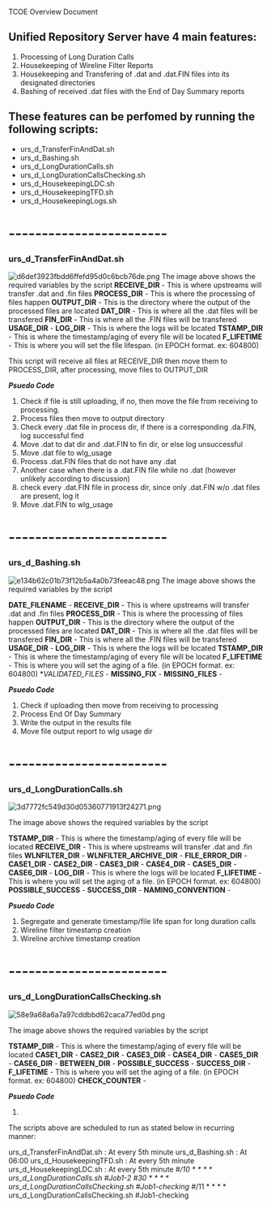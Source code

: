 TCOE Overview Document


## Unified Repository Server have 4 main features:

1. Processing of Long Duration Calls
2. Housekeeping of Wireline Filter Reports
3. Housekeeping and Transfering of .dat and .dat.FIN files into its designated directories
4. Bashing of received .dat files with the End of Day Summary reports

## These features can be perfomed by running the following scripts:
- urs_d_TransferFinAndDat.sh
- urs_d_Bashing.sh
- urs_d_LongDurationCalls.sh
- urs_d_LongDurationCallsChecking.sh
- urs_d_HousekeepingLDC.sh
- urs_d_HousekeepingTFD.sh
- urs_d_HousekeepingLogs.sh

# ------------------------
### urs_d_TransferFinAndDat.sh


![d6def3923fbdd6ffefd95d0c6bcb76de.png](:/0df45d2be2e5490782581b61d603c1cc)
The image above shows the required variables by the script
**RECEIVE_DIR** - This is where upstreams will transfer .dat and .fin files
**PROCESS_DIR** - This is where the processing of files happen 
**OUTPUT_DIR** - This is the directory where the output of the processed files are located
**DAT_DIR** - This is where all the .dat files will be transfered
**FIN_DIR** - This is where all the .FIN files will be transfered
**USAGE_DIR** -
**LOG_DIR** - This is where the logs will be located
**TSTAMP_DIR** - This is where the timestamp/aging of every file will be located 
**F_LIFETIME** - This is where you will set the file lifespan. (in EPOCH format. ex: 604800)

This script will receive all files at RECEIVE_DIR then move them to PROCESS_DIR, after processing, move files to OUTPUT_DIR

***Psuedo Code***

1. Check if file is still uploading, if no, then move the file from receiving to processing.
2. Process files then move to output directory
3. Check every .dat file in process dir, if there is a corresponding .da.FIN, log successful find
4. Move .dat to dat dir and .dat.FIN to fin dir, or else log unsuccessful
5. Move .dat file to wlg_usage
6. Process .dat.FIN files that do not have any .dat
7. Another case when there is a .dat.FIN file while no .dat (however unlikely according to discussion)
8. check every .dat.FIN file in process dir, since only .dat.FIN w/o .dat files are present, log it
9. Move .dat.FIN to wlg_usage


# ------------------------
### urs_d_Bashing.sh



![e134b62c01b73f12b5a4a0b73feeac48.png](:/25f03e5200c44abc8634174c7f83471c)
The image above shows the required variables by the script

**DATE_FILENAME** - 
**RECEIVE_DIR** - This is where upstreams will transfer .dat and .fin files
**PROCESS_DIR** - This is where the processing of files happen 
**OUTPUT_DIR** - This is the directory where the output of the processed files are located
**DAT_DIR** - This is where all the .dat files will be transfered
**FIN_DIR** - This is where all the .FIN files will be transfered
**USAGE_DIR** -
**LOG_DIR** - This is where the logs will be located
**TSTAMP_DIR** - This is where the timestamp/aging of every file will be located 
**F_LIFETIME** - This is where you will set the aging of a file. (in EPOCH format. ex: 604800)
**VALIDATED_FILES* - 
**MISSING_FIX** - 
**MISSING_FILES** - 

***Psuedo Code***

1. Check if uploading then move from receiving to processing
2. Process End Of Day Summary
3. Write the output in the results file
4. Move file output report to wlg usage dir


# ------------------------
### urs_d_LongDurationCalls.sh


![3d7772fc549d30d05360771913f24271.png](:/e83d04cdc9724f30be5513284c63e678)

The image above shows the required variables by the script

**TSTAMP_DIR** - This is where the timestamp/aging of every file will be located 
**RECEIVE_DIR** - This is where upstreams will transfer .dat and .fin files
**WLNFILTER_DIR** - 
**WLNFILTER_ARCHIVE_DIR** - 
**FILE_ERROR_DIR** - 
**CASE1_DIR** -
**CASE2_DIR** -
**CASE3_DIR** - 
**CASE4_DIR** - 
**CASE5_DIR** - 
**CASE6_DIR** - 
**LOG_DIR** - This is where the logs will be located
**F_LIFETIME** - This is where you will set the aging of a file. (in EPOCH format. ex: 604800)
**POSSIBLE_SUCCESS** - 
**SUCCESS_DIR** - 
**NAMING_CONVENTION** - 
 

***Psuedo Code***

1. Segregate and generate timestamp/file life span for long duration calls
2. Wireline filter timestamp creation
3. Wireline archive timestamp creation


# ------------------------
### urs_d_LongDurationCallsChecking.sh
![58e9a68a6a7a97cddbbd62caca77ed0d.png](:/ee905b9c353f4a1d804f09fffb95a99d)

The image above shows the required variables by the script

**TSTAMP_DIR** - This is where the timestamp/aging of every file will be located 
**CASE1_DIR** -
**CASE2_DIR** -
**CASE3_DIR** - 
**CASE4_DIR** - 
**CASE5_DIR** - 
**CASE6_DIR** - 
**BETWEEN_DIR** - 
**POSSIBLE_SUCCESS** - 
**SUCCESS_DIR** -
**F_LIFETIME** - This is where you will set the aging of a file. (in EPOCH format. ex: 604800) 
**CHECK_COUNTER** - 
 

***Psuedo Code***

1. 



The scripts above are scheduled to run as stated below in recurring manner:

urs_d_TransferFinAndDat.sh : At every 5th minute
urs_d_Bashing.sh           : At 06:00
urs_d_HousekeepingTFD.sh   : At every 5th minute
urs_d_HousekeepingLDC.sh   : At every 5th minute
#*/10 * * * * urs_d_LongDurationCalls.sh         #Job1-2
#30 * * * *   urs_d_LongDurationCallsChecking.sh #Job1-checking
#*/11 * * * * urs_d_LongDurationCallsChecking.sh #Job1-checking




